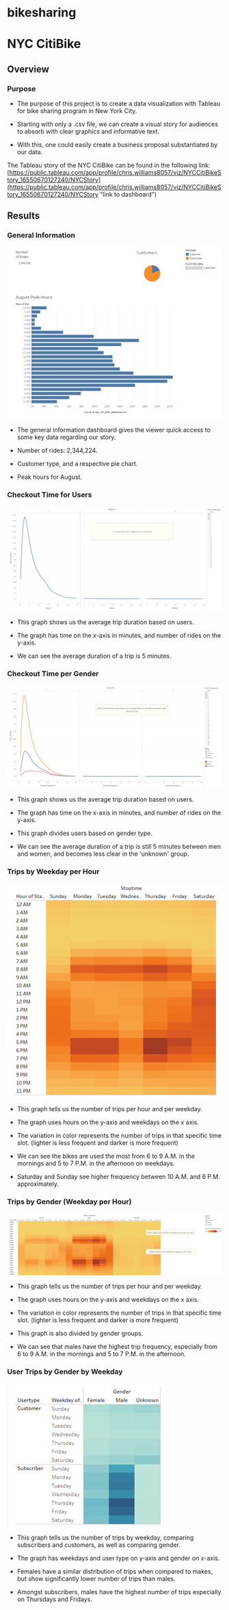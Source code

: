 # bikesharing

# NYC CitiBike

## Overview

### Purpose

- The purpose of this project is to create a data visualization with Tableau for bike sharing program in New York City.

- Starting with only a .csv file, we can create a visual story for audiences to absorb with clear graphics and informative text.

- With this, one could easily create a business proposal substantiated by our data.

The Tableau story of the NYC CitiBike can be found in the following link:
[https://public.tableau.com/app/profile/chris.williams8057/viz/NYCCitiBikeStory_16550670127240/NYCStory](https://public.tableau.com/app/profile/chris.williams8057/viz/NYCCitiBikeStory_16550670127240/NYCStory "link to dashboard")

## Results

### General Information

![1.png](Resources/1.png)

- The general information dashboard gives the viewer quick access to some key data regarding our story.

- Number of rides: 2,344,224.

- Customer type, and a respective pie chart.

- Peak hours for August.



### Checkout Time for Users

![2.png](Resources/2.png)


- This graph shows us the average trip duration based on users.

- The graph has time on the x-axis in minutes, and number of rides on the y-axis.

- We can see the average duration of a trip is 5 minutes.

### Checkout Time per Gender

![3.png](Resources/3.png)


- This graph shows us the average trip duration based on users.

- The graph has time on the x-axis in minutes, and number of rides on the y-axis.

- This graph divides users based on gender type.

- We can see the average duration of a trip is still 5 minutes between men and women, and becomes less clear in the 'unknown' group.

### Trips by Weekday per Hour

![4.png](Resources/4.png)

- This graph tells us the number of trips per hour and per weekday.

- The graph uses hours on the y-axis and weekdays on the x axis.

- The variation in color represents the number of trips in that specific time slot. (lighter is less frequent and darker is more frequent)

- We can see the bikes are used the most from 6 to 9 A.M. in the mornings and 5 to 7 P.M. in the afternoon on weekdays.

- Saturday and Sunday see higher frequency between 10 A.M. and 6 P.M. approximately.

### Trips by Gender (Weekday per Hour)

![5.png](Resources/5.png)


- This graph tells us the number of trips per hour and per weekday.

- The graph uses hours on the y-axis and weekdays on the x axis.

- The variation in color represents the number of trips in that specific time slot. (lighter is less frequent and darker is more frequent)

- This graph is also divided by gender groups.

- We can see that males have the highest trip frequency, especially from 6 to 9 A.M. in the mornings and 5 to 7 P.M. in the afternoon.

### User Trips by Gender by Weekday

![6.png](Resources/6.png)

- This graph tells us the number of trips by weekday, comparing subscribers and customers, as well as comparing gender.

- The graph has weekdays and user type on y-axis and gender on x-axis.

- Females have a similar distribution of trips when compared to makes, but show significantly lower number of trips than males.

- Amongst subscribers, males have the highest number of trips especially on Thursdays and Fridays.
